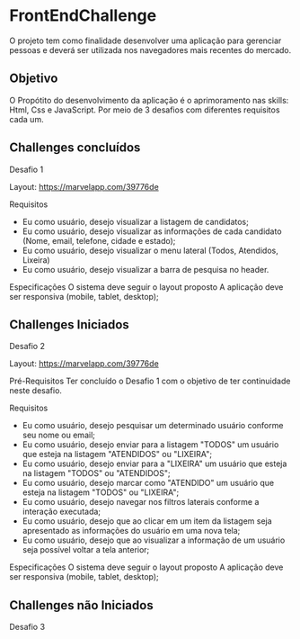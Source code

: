 # FrontEndChallenge

O projeto tem como finalidade desenvolver uma aplicação para gerenciar pessoas e deverá ser utilizada nos
navegadores mais recentes do mercado.


## Objetivo

 O Propótito do desenvolvimento da aplicação é o aprimoramento nas skills: Html, Css e JavaScript. Por meio de 3 desafios com diferentes 
 requisitos cada um.
 
 
 ## Challenges concluídos
 
 Desafio 1
 
Layout: https://marvelapp.com/39776de

Requisitos
- Eu como usuário, desejo visualizar a listagem de candidatos;
- Eu como usuário, desejo visualizar as informações de cada candidato (Nome, email, telefone, cidade e estado);
- Eu como usuário, desejo visualizar o menu lateral (Todos, Atendidos, Lixeira)
- Eu como usuário, desejo visualizar a barra de pesquisa no header.

Especificações
O sistema deve seguir o layout proposto
A aplicação deve ser responsiva (mobile, tablet, desktop);


## Challenges Iniciados

Desafio 2

Layout: https://marvelapp.com/39776de

Pré-Requisitos
Ter concluído o Desafio 1 com o objetivo de ter continuidade neste desafio.

Requisitos
- Eu como usuário, desejo pesquisar um determinado usuário conforme seu nome ou email;
- Eu como usuário, desejo enviar para a listagem "TODOS" um usuário que esteja na listagem "ATENDIDOS" ou "LIXEIRA";
- Eu como usuário, desejo enviar para a "LIXEIRA" um usuário que esteja na listagem "TODOS" ou "ATENDIDOS";
- Eu como usuário, desejo marcar como "ATENDIDO" um usuário que esteja na listagem "TODOS" ou "LIXEIRA";
- Eu como usuário, desejo navegar nos filtros laterais conforme a interação executada;
- Eu como usuário, desejo que ao clicar em um item da listagem seja apresentado as informações do usuário em uma nova tela;
- Eu como usuário, desejo que ao visualizar a informação de um usuário seja possível voltar a tela anterior;

Especificações
O sistema deve seguir o layout proposto
A aplicação deve ser responsiva (mobile, tablet, desktop);

## Challenges não Iniciados

  Desafio 3


